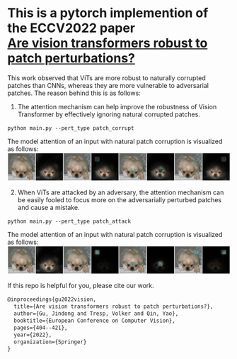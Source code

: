
# This is a pytorch implemention of the ECCV2022 paper <br/><a href="https://arxiv.org/pdf/2111.10659.pdf">Are vision transformers robust to patch perturbations?</a>

This work observed that ViTs are more robust to naturally corrupted patches than CNNs, whereas they are more vulnerable to adversarial patches. The reason behind this is as follows:


1) The attention mechanism can help improve the robustness of Vision Transformer by effectively ignoring natural corrupted patches. 

```
python main.py --pert_type patch_corrupt
```
The model attention of an input with natural patch corruption is visualized as follows:
![Natural Patch Corruption](src/imgs/Attention_vis_patch_corrupt.jpg)

2) When ViTs are attacked by an adversary, the attention mechanism can be easily fooled to focus more on the adversarially perturbed patches and cause a mistake.

```
python main.py --pert_type patch_attack
```
The model attention of an input with natural patch corruption is visualized as follows:
![Natural Patch Corruption](src/imgs/Attention_vis_patch_attack.jpg)


If this repo is helpful for you, please cite our work.
```
@inproceedings{gu2022vision,
  title={Are vision transformers robust to patch perturbations?},
  author={Gu, Jindong and Tresp, Volker and Qin, Yao},
  booktitle={European Conference on Computer Vision},
  pages={404--421},
  year={2022},
  organization={Springer}
}
```
